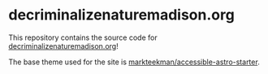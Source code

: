 # decriminalizenaturemadison.org

This repository contains the source code for [decriminalizenaturemadison.org](https://decriminalizenaturemadison.org)!

The base theme used for the site is [markteekman/accessible-astro-starter](https://github.com/markteekman/accessible-astro-starter).
